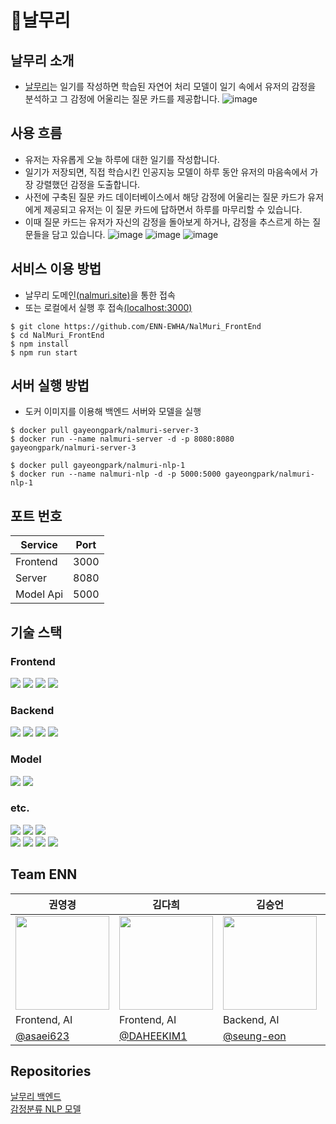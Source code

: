 # 📘날무리
## 날무리 소개
- [날무리](http://nalmuri.site)는 일기를 작성하면 학습된 자연어 처리 모델이 일기 속에서 유저의 감정을 분석하고 그 감정에 어울리는 질문 카드를 제공합니다.
![image](https://user-images.githubusercontent.com/70185844/212279733-e33bd468-6668-4385-880d-5bf04121fccc.png)

## 사용 흐름
  -  유저는 자유롭게 오늘 하루에 대한 일기를 작성합니다. 
  - 일기가 저장되면, 직접 학습시킨 인공지능 모델이 하루 동안 유저의 마음속에서 가장 강렬했던 감정을 도출합니다. 
  - 사전에 구축된 질문 카드 데이터베이스에서 해당 감정에 어울리는 질문 카드가 유저에게 제공되고 유저는 이 질문 카드에 답하면서 하루를 마무리할 수 있습니다. 
  - 이때 질문 카드는 유저가 자신의 감정을 돌아보게 하거나, 감정을 추스르게 하는 질문들을 담고 있습니다.
![image](https://user-images.githubusercontent.com/70185844/212280228-ab211972-fc26-4686-a6d6-20d298ca49b0.png)
![image](https://user-images.githubusercontent.com/70185844/212356129-81dbc7be-8269-4aeb-b7f1-7b6c1a4091c4.png)
![image](https://user-images.githubusercontent.com/70185844/212356264-31cee02e-366f-4553-8738-3fe15d58b432.png)

## 서비스 이용 방법
- 날무리 도메인[(nalmuri.site)](http://nalmuri.site)을 통한 접속
- 또는 로컬에서 실행 후 접속[(localhost:3000)](http://localhost:3030)
```shell
$ git clone https://github.com/ENN-EWHA/NalMuri_FrontEnd
$ cd NalMuri_FrontEnd
$ npm install
$ npm run start
```

## 서버 실행 방법
- 도커 이미지를 이용해 백엔드 서버와 모델을 실행
```shell
$ docker pull gayeongpark/nalmuri-server-3
$ docker run --name nalmuri-server -d -p 8080:8080 gayeongpark/nalmuri-server-3

$ docker pull gayeongpark/nalmuri-nlp-1
$ docker run --name nalmuri-nlp -d -p 5000:5000 gayeongpark/nalmuri-nlp-1
```

## 포트 번호
| Service   | Port |
|-----------|------|
| Frontend  | 3000 |
| Server    | 8080 |
| Model Api | 5000 |

## 기술 스택
### Frontend
<img src="https://img.shields.io/badge/React-92CAFB?style=flat-square&logo=React&logoColor=black"/></a> 
<img src="https://img.shields.io/badge/JavaScript-F7DF1E?style=flat-square&logo=JavaScript&logoColor=black"/></a>
<img src="https://img.shields.io/badge/CSS-1572B6?style=flat-square&logo=CSS3&logoColor=white"/></a> 
<img src="https://img.shields.io/badge/Axios-AE68D1?style=flat-square&logo=Axios&logoColor=white"/></a>
### Backend
<img src="https://img.shields.io/badge/Spring-6DB33F?style=flat&logo=Spring&logoColor=white"/></a>
<img src="https://img.shields.io/badge/SpringBoot-6DB33F?style=flat&logo=SpringBoot&logoColor=white"/></a>
<img src="https://img.shields.io/badge/Apache Tomcat-F8DC75?style=flat&logo=ApacheTomcat&logoColor=black"/></a>
<img src="https://img.shields.io/badge/MySQL-4479A1?style=flat&logo=MySQL&logoColor=white"/></a>
### Model
<img src="https://img.shields.io/badge/PyTorch-EE4C2C?style=flat&logo=PyTorch&logoColor=white"/></a>
<img src="https://img.shields.io/badge/Flask-000000?style=flat&logo=flask&logoColor=white"/></a>
### etc.
<img src="https://img.shields.io/badge/Amazon RDS-527FFF?style=flat&logo=AmazonRDS&logoColor=white"/></a>
<img src="https://img.shields.io/badge/Google Cloud Platform-4285F4?style=flat&logo=GoogleCloud&logoColor=white"/></a>
<img src="https://img.shields.io/badge/Docker-2496ED?style=flat&logo=Docker&logoColor=white"/></a> <br/>
<img src="https://img.shields.io/badge/Postman-FF6C37?style=flat&logo=Postman&logoColor=white"/></a>
<img src="https://img.shields.io/badge/npm-CB3837?style=flat&logo=npm&logoColor=white"/></a>
<img src="https://img.shields.io/badge/Git-F05032?style=flat&logo=Git&logoColor=white"/></a>
<img src="https://img.shields.io/badge/GitHub-181717?style=flat&logo=Github&logoColor=white"/></a>


## Team ENN
| 권영경 | 김다희 | 김승언 | 김태영 | 박가영 |
|------|------|------|------|------|
| <img src="https://user-images.githubusercontent.com/70185844/212488683-2ee8af5c-ece2-4c4a-9bc3-dda25af9575e.png" width="150" height="150"/> | <img src="https://user-images.githubusercontent.com/70185844/212488720-4a2170db-7ae8-4335-9538-0c5249fd90d5.png" width="150" height="150"/> | <img src="https://user-images.githubusercontent.com/70185844/212488740-5bb3fb96-575f-4106-9274-f0d26a5af3a4.png" width="150" height="150"/> | <img src="https://user-images.githubusercontent.com/70185844/212488192-317155b3-d5fc-4af8-bfff-aeefd4e379eb.png" width="150" height="150"/> | <img src="https://user-images.githubusercontent.com/70185844/212488462-dc984efa-19e9-47ca-b731-b6f01afb2a59.png" width="150" height="150"/> |
| Frontend, AI | Frontend, AI | Backend, AI | Backend,  DevOps | Backend, Devops |
| [@asaei623](https://github.com/asaei623) | [@DAHEEKIM1](https://github.com/DAHEEKIM1) | [@seung-eon](https://github.com/seung-eon) | [@EHOia](https://github.com/EHOia) | [ParkIsComming](https://github.com/ParkIsComing) |

## Repositories
[날무리 백엔드](https://github.com/ENN-EWHA/Nalmuri_Server) <br>
[감정분류  NLP 모델](https://github.com/ENN-EWHA/Nalmuri_NLP)
